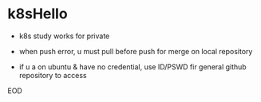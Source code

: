 # k8sHello

- k8s study works for private

- when push error, u must pull before push for merge on local repository

- if u a on ubuntu & have no credential, use ID/PSWD fir general github repository to access

EOD
